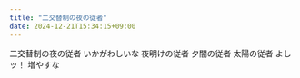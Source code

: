 ```yaml
---
title: "二交替制の夜の従者"
date: 2024-12-21T15:34:15+09:00
---
```

二交替制の夜の従者
いかがわしいな
夜明けの従者
夕闇の従者
太陽の従者
よしッ！
増やすな
